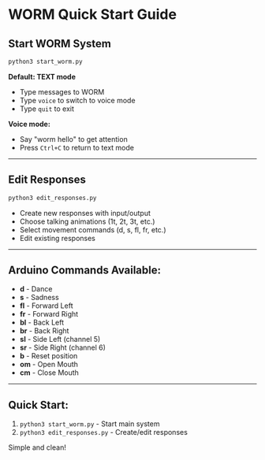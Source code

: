 # WORM Quick Start Guide

## Start WORM System
```bash
python3 start_worm.py
```

**Default: TEXT mode**
- Type messages to WORM
- Type `voice` to switch to voice mode
- Type `quit` to exit

**Voice mode:**
- Say "worm hello" to get attention
- Press `Ctrl+C` to return to text mode

---

## Edit Responses
```bash
python3 edit_responses.py
```

- Create new responses with input/output
- Choose talking animations (1t, 2t, 3t, etc.)
- Select movement commands (d, s, fl, fr, etc.)
- Edit existing responses

---

## Arduino Commands Available:
- **d** - Dance
- **s** - Sadness
- **fl** - Forward Left
- **fr** - Forward Right
- **bl** - Back Left  
- **br** - Back Right
- **sl** - Side Left (channel 5)
- **sr** - Side Right (channel 6)
- **b** - Reset position
- **om** - Open Mouth
- **cm** - Close Mouth

---

## Quick Start:
1. `python3 start_worm.py` - Start main system
2. `python3 edit_responses.py` - Create/edit responses

Simple and clean! 
